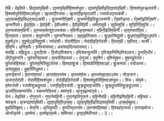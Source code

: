 

  
तेहि। तेइतिते। हिद्यावा॑पृथि॒वी। द्यावा॑पृथि॒वीवि॒श्वशं॑भुवा। द्यावा॑पृथि॒वीइति॒द्यावा॑पृथि॒वी। वि॒श्वशं॑भुवऋ॒ताव॑री। वि॒श्वशं॑भुवेतिवि॒श्वऽशं॑भुवा। ऋ॒ताव॑री॒रज॑सः। ऋ॒तव॑री॒इत्यृ॒तऽव॑री। रज॑सोधार॒यत्क॑वी। धा॒र॒यत्क॑वी॒इति॑धा॒र॒यत्ऽक॑वी।। सु॒जन्म॑नीधि॒षणॆ॑। सु॒जन्म॑नी॒इति॑सु॒ऽजन्म॑नी। धि॒षणॆ॑अ॒न्तः। धि॒षणॆ॒इति॑धि॒षणॆ॑। अ॒न्तरी॑यते। ई॒य॒ते॒दे॒वः। दे॒वोदे॒वी। दे॒वीधर्म॑णा। दे॒वीइति॑दे॒वी। धर्म॑णा॒सूर्यः॑। सूर्य॒श्शुचिः॑। शुचि॒रिति॒शुचिः॑।।  
उ॒रु॒व्यच॑साम॒हिनी॑। उ॒रु॒व्यच॒सेत्यु॑रु॒ऽव्यच॑सा। म॒हिनी॑अ॒स॒श्चता॑। म॒हिनी॒इति॑म॒हिनी॑। अ॒स॒श्चता॑पि॒ता। पि॒तामा॒ता। मा॒ताच॑। च॒भुव॑नानि। भुव॑नानिरक्षतः। र॒क्ष॒त॒इति॑रक्षतः।। सु॒धृष्ट॑मेवपु॒ष्ये॑। सु॒धृष्ट॑म॒इति॑सु॒ऽधृष्ट॑मे। व॒पु॒ष्ये३॒॑न। व॒पु॒ष्ये॒३॒॑इति॑व॒पु॒ष्ये॑। नरोद॑सी। रोद॑सीपि॒ता। रोद॑सी॒इति॒रोद॑सी। पि॒ताम॒ही। म॒हीयत्। यत्सीं॑। सीं॒म॒भि। अ॒भिरू॒पैः। रू॒पैरवा॑सयत्। अवा॑सय॒दित्यवा॑सयत्।।  
सवह्निः॑। वह्निः॑पु॒त्रः। पु॒त्रःपि॒त्रोः। पि॒त्रोःप॒वित्र॑वान्। प॒वित्र॑वान्पु॒नाति॑। प॒वित्र॑वा॒निति॑प॒वित्र॑ऽवान्। पु॒नाति॒धीरः॑। धीरो॒भुव॑नानि। भुव॑नानिमा॒यया॑। मा॒ययेति॑मा॒यया॑।। धे॒नुञ्च॑। च॒पृश्निं॑। पृश्निं॑वृ॒ष॒भं। वृ॒ष॒भंसु॒रेत॑सं। सु॒रेत॑संवि॒श्वहा॑। सु॒रेत॑स॒मिति॑सु॒ऽरेत॑सं। वि॒श्वहा॑शु॒क्रं। वि॒श्वाहेति॑वि॒श्वाऽहा॑। शु॒क्रम्पयः॑। पयो॑अस्य। अ॒स्य॒दुक्ष॒त॒। धु॒क्ष॒तेति॑धुक्षत।।  
अ॒यन्दे॒वानां॑। दे॒वाना॑म॒पसां॑। अ॒पसा॑म॒पस्त॑मः। अ॒पस्त॑मो॒यः। अ॒पस्त॑म॒इत्य॒पःऽत॑मः। योज॒जान॑। ज॒जान॒रोद॑सी। रोद॑सीवि॒श्वशं॑भुवा। रोद॑सी॒इति॒रोद॑सी। वि॒श्वशं॑भु॒वेति॑वि॒श्वऽशं॑भुवा।। वियः। योम॒मे। म॒मेरज॑सी। रज॑सीसुक्रतू॒यया॑। रज॑सी॒इति॒रज॑सी। सु॒क्र॒तू॒यया॒जरे॑भिः। सु॒क्र॒तू॒ययेति॑सु॒क्र॒तु॒ऽयया॑। अ॒जरे॑भि॒स्कम्भ॑नेभिः। स्कम्भ॑नेभि॒स्सं। समा॑नृचे। आ॒नृ॒च॒इत्या॑नृचे।।  
तेनः॑। तेइतिते। नो॒गृ॒णा॒ने। गृ॒णा॒नेम॑हि॒नी। गृ॒णा॒नेइति॑गृ॒णा॒ने। म॒हि॒नीमहि॑। म॒हि॒नीइति॑म॒हि॒नी। महि॒श्रवः॑। श्रवः॑क्ष॒त्रं। क्ष॒त्रन्द्या॑वापृथिवी। द्या॒वा॒पृ॒थि॒वी॒धा॒स॒थः॒। द्या॒वा॒पृ॒थि॒वी॒इति॑द्यावापृथिवी। धा॒स॒थो॒बृ॒हत्। बृ॒हदिति॑बृ॒हत्।। येना॒भि। अ॒भिकृ॒ष्टीः। कृ॒ष्टीस्त॒तना॑म। त॒तना॑मवि॒श्वहा॑। वि॒श्वहा॑प॒नाय्यं॑। प॒नाय्य॒मोजः॑। ओजो॑अ॒स्मे। अ॒स्मेसं। अ॒स्मेइत्य॒स्मे। समि॑न्वतं। इ॒न्व॒त॒मिती॑न्वतं।। 3।।  
